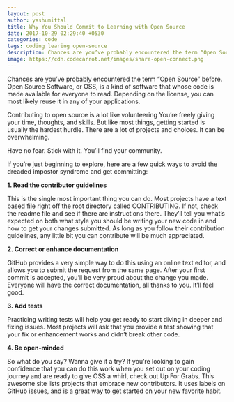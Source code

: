 ```yaml
---
layout: post
author: yashumittal
title: Why You Should Commit to Learning with Open Source
date: 2017-10-29 02:29:40 +0530
categories: code
tags: coding learing open-source
description: Chances are you’ve probably encountered the term “Open Source” before. Open Source Software, or OSS, is a kind of software that whose code is made available for everyone to read. Depending on the license, you can most likely reuse it
image: https://cdn.codecarrot.net/images/share-open-connect.png
---
```


Chances are you’ve probably encountered the term “Open Source” before. Open Source Software, or OSS, is a kind of software that whose code is made available for everyone to read. Depending on the license, you can most likely reuse it in any of your applications.

Contributing to open source is a lot like volunteering You’re freely giving your time, thoughts, and skills. But like most things, getting started is usually the hardest hurdle. There are a lot of projects and choices. It can be overwhelming.

Have no fear. Stick with it. You’ll find your community.

If you’re just beginning to explore, here are a few quick ways to avoid the dreaded impostor syndrome and get committing:

**1. Read the contributor guidelines**

This is the single most important thing you can do. Most projects have a text based file right off the root directory called CONTRIBUTING. If not, check the readme file and see if there are instructions there. They’ll tell you what’s expected on both what style you should be writing your new code in and how to get your changes submitted. As long as you follow their contribution guidelines, any little bit you can contribute will be much appreciated.

**2. Correct or enhance documentation**

GitHub provides a very simple way to do this using an online text editor, and allows you to submit the request from the same page. After your first commit is accepted, you’ll be very proud about the change you made. Everyone will have the correct documentation, all thanks to you. It’ll feel good.

**3. Add tests**

Practicing writing tests will help you get ready to start diving in deeper and fixing issues. Most projects will ask that you provide a test showing that your fix or enhancement works and didn’t break other code.

**4. Be open-minded**

So what do you say? Wanna give it a try? If you’re looking to gain confidence that you can do this work when you set out on your coding journey and are ready to give OSS a whirl, check out Up For Grabs. This awesome site lists projects that embrace new contributors. It uses labels on GitHub issues, and is a great way to get started on your new favorite habit.
